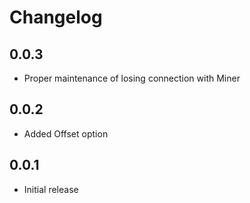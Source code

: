 # Changelog

## 0.0.3
- Proper maintenance of losing connection with Miner

## 0.0.2
- Added Offset option

## 0.0.1
- Initial release
